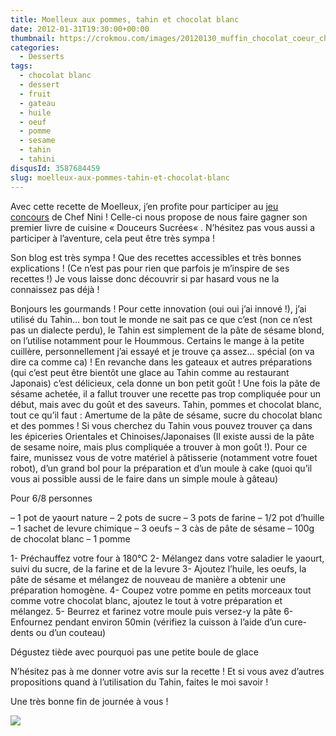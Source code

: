 ```yaml
---
title: Moelleux aux pommes, tahin et chocolat blanc
date: 2012-01-31T19:30:00+00:00
thumbnail: https://crokmou.com/images/20120130_muffin_chocolat_coeur_chocolat_blanc_1.jpg
categories:
  - Desserts
tags:
  - chocolat blanc
  - dessert
  - fruit
  - gateau
  - huile
  - oeuf
  - pomme
  - sesame
  - tahin
  - tahini
disqusId: 3587684459
slug: moelleux-aux-pommes-tahin-et-chocolat-blanc
---
```


Avec cette recette de Moelleux, j’en profite pour participer au [jeu concours](http://www.chefnini.com/concours-chefnini-douceurs-sucrees/) de Chef Nini ! Celle-ci nous propose de nous faire gagner son premier livre de cuisine « Douceurs Sucrées« . N’hésitez pas vous aussi a participer à l’aventure, cela peut être très sympa !

Son blog est très sympa ! Que des recettes accessibles et très bonnes explications ! (Ce n’est pas pour rien que parfois je m’inspire de ses recettes !) Je vous laisse donc découvrir si par hasard vous ne la connaissez pas déjà !

Bonjours les gourmands ! Pour cette innovation (oui oui j’ai innové !), j’ai utilisé du Tahin… bon tout le monde ne sait pas ce que c’est (non ce n’est pas un dialecte perdu), le Tahin est simplement de la pâte de sésame blond, on l’utilise notamment pour le Hoummous. Certains le mange à la petite cuillère, personnellement j’ai essayé et je trouve ça assez… spécial (on va dire ca comme ca) ! En revanche dans les gateaux et autres préparations (qui c’est peut être bientôt une glace au Tahin comme au restaurant Japonais) c’est délicieux, cela donne un bon petit goût ! Une fois la pâte de sésame achetée, il a fallut trouver une recette pas trop compliquée pour un début, mais avec du goût et des saveurs. Tahin, pommes et chocolat blanc, tout ce qu’il faut : Amertume de la pâte de sésame, sucre du chocolat blanc et des pommes ! Si vous cherchez du Tahin vous pouvez trouver ça dans les épiceries Orientales et Chinoises/Japonaises (Il existe aussi de la pâte de sesame noire, mais plus compliquée a trouver à mon goût !). Pour ce faire, munissez vous de votre matériel à pâtisserie (notamment votre fouet robot), d’un grand bol pour la préparation et d’un moule à cake (quoi qu’il vous ai possible aussi de le faire dans un simple moule à gâteau)

Pour 6/8 personnes

– 1 pot de yaourt nature
– 2 pots de sucre
– 3 pots de farine
– 1/2 pot d’huille
– 1 sachet de levure chimique
– 3 oeufs
– 3 càs de pâte de sésame
– 100g de chocolat blanc
– 1 pomme

1- Préchauffez votre four à 180°C
2- Mélangez dans votre saladier le yaourt, suivi du sucre, de la farine et de la levure
3- Ajoutez l’huile, les oeufs, la pâte de sésame et mélangez de nouveau de manière a obtenir une préparation homogène.
4- Coupez votre pomme en petits morceaux tout comme votre chocolat blanc, ajoutez le tout à votre préparation et mélangez.
5- Beurrez et farinez votre moule puis versez-y la pâte
6- Enfournez pendant environ 50min (vérifiez la cuisson à l’aide d’un cure-dents ou d’un couteau)

Dégustez tiède avec pourquoi pas une petite boule de glace

N’hésitez pas à me donner votre avis sur la recette ! Et si vous avez d’autres propositions quand à l’utilisation du Tahin, faites le moi savoir !

Une très bonne fin de journée à vous !

![](http://4.bp.blogspot.com/-2bLosyMFac4/TxhFg0sR2dI/AAAAAAAABec/Mzg1OnlXUmM/s1600/Signature+copie.jpg)